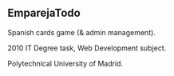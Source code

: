 ## EmparejaTodo

Spanish cards game (& admin management).

2010 IT Degree task, Web Development subject.

Polytechnical University of Madrid.
